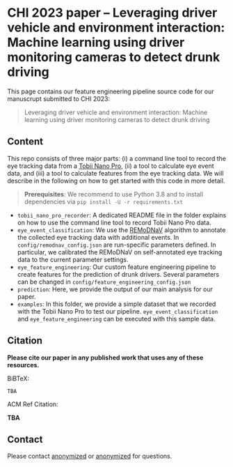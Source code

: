 # CHI 2023 paper – Leveraging driver vehicle and environment interaction: Machine learning using driver monitoring cameras to detect drunk driving

This page contains our feature engineering pipeline source code for our manuscrupt submitted to CHI 2023:
> Leveraging driver vehicle and environment interaction: Machine learning using driver monitoring cameras to detect drunk driving

## Content
This repo consists of three major parts: (i) a command line tool to record the eye tracking data from a [Tobii Nano Pro](https://www.tobiipro.com/product-listing/nano), (ii) a tool to calculate eye event data, and (iii) a tool to calculate features from the eye tracking data.
We will describe in the following on how to get started with this code in more detail.

> **Prerequisites**: We recommend to use Python 3.8 and to install dependencies via `pip install -U -r requirements.txt`

- `tobii_nano_pro_recorder`: A dedicated README file in the folder explains on how to use the command line tool to record Tobii Nano Pro data.
- `eye_event_classification`: We use the [REMoDNaV](https://github.com/psychoinformatics-de/remodnav) algorithm to annotate the collected eye tracking data with additional events. In `config/remodnav_config.json` are run-specific parameters defined. In particular, we calibrated the REMoDNaV on self-annotated eye tracking data to the current parameter settings.
- `eye_feature_engineering`: Our custom feature engineering pipeline to create features for the prediction of drunk drivers. Several parameters can be changed in `config/feature_engineering_config.json`
- `prediction`: Here, we provide the output of our main analysis for our paper.
- `examples`: In this folder, we provide a simple dataset that we recorded with the Tobii Nano Pro to test our pipeline. `eye_event_classification` and `eye_feature_engineering` can be executed with this sample data.

## Citation

**Please cite our paper in any published work that uses any of these resources.**

BiBTeX:
```
TBA
```

ACM Ref Citation:

**TBA**

## Contact
Please contact [anonymized]() or [anonymized]() for questions.

## 
